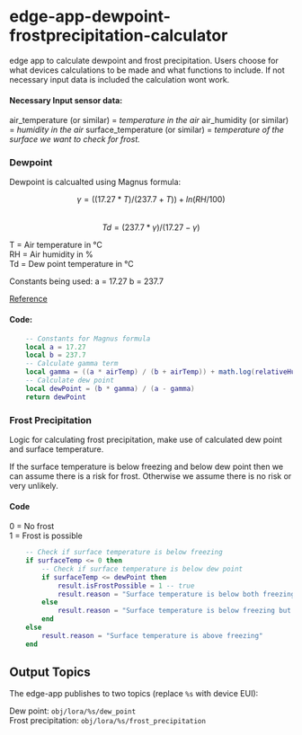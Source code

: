 # edge-app-dewpoint-frostprecipitation-calculator
edge app to calculate dewpoint and frost precipitation.
Users choose for what devices calculations to be made and what functions to include. If not necessary input data is included the calculation wont work.

#### Necessary Input sensor data:
air_temperature (or similar) = <em>temperature in the air</em>
air_humidity (or similar) = <em>humidity in the air</em>
surface_temperature (or similar) = <em>temperature of the surface we want to check for frost. </em>


### Dewpoint
Dewpoint is calcualted using Magnus formula:

$$ γ = ((17.27 * T) / (237.7 + T)) + ln(RH/100) $$\
$$ Td = (237.7 * γ) / (17.27 - γ)$$

T = Air temperature in °C\
RH = Air humidity in %\
Td = Dew point temperature in °C

Constants being used:
a = 17.27
b = 237.7

[Reference](https://en.wikipedia.org/wiki/Dew_point)
#### Code:
```lua
    -- Constants for Magnus formula
    local a = 17.27
    local b = 237.7
    -- Calculate gamma term
    local gamma = ((a * airTemp) / (b + airTemp)) + math.log(relativeHumidity / 100.0)
    -- Calculate dew point
    local dewPoint = (b * gamma) / (a - gamma)
    return dewPoint
```

### Frost Precipitation
Logic for calculating frost precipitation, make use of calculated dew point and surface temperature.

If the surface temperature is below freezing and below dew point then we can assume there is a risk for frost. Otherwise we assume there is no risk or very unlikely.

#### Code

0 = No frost\
1 = Frost is possible

```lua
    -- Check if surface temperature is below freezing
    if surfaceTemp <= 0 then
        -- Check if surface temperature is below dew point
        if surfaceTemp <= dewPoint then
            result.isFrostPossible = 1 -- true
            result.reason = "Surface temperature is below both freezing and dew point"
        else
            result.reason = "Surface temperature is below freezing but above dew point"
        end
    else
        result.reason = "Surface temperature is above freezing"
    end
```

## Output Topics
The edge-app publishes to two topics (replace `%s` with device EUI):

Dew point: `obj/lora/%s/dew_point` \
Frost precipitation: `obj/lora/%s/frost_precipitation`